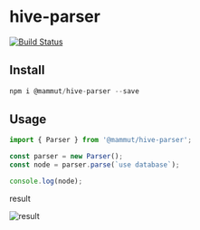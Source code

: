 # hive-parser

[![Build Status](https://travis-ci.org/Mammut-FE/hive-parser.svg?branch=master)](https://travis-ci.org/Mammut-FE/hive-parser)

## Install

```javascript
npm i @mammut/hive-parser --save
```

## Usage

```javascript
import { Parser } from '@mammut/hive-parser';

const parser = new Parser();
const node = parser.parse(`use database`);

console.log(node);
```

result

![result](http://s.lleohao.com/Xnip2018-12-29_16-37-09.png)

